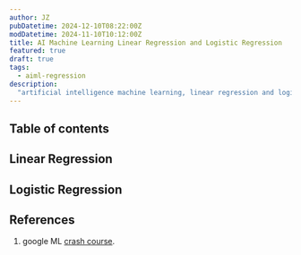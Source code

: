 ```yaml
---
author: JZ
pubDatetime: 2024-12-10T08:22:00Z
modDatetime: 2024-11-10T10:12:00Z
title: AI Machine Learning Linear Regression and Logistic Regression
featured: true
draft: true
tags:
  - aiml-regression
description:
  "artificial intelligence machine learning, linear regression and logistic regression in and out"
---
```


## Table of contents

## Linear Regression


## Logistic Regression

## References

1. google ML [crash course](https://developers.google.com/machine-learning/crash-course).
